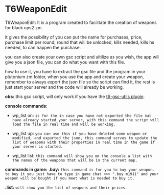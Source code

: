 # T6WeaponEdit
T6WeaponEdit: It is a program created to facilitate the creation of weapons for black ops2 zm.

it gives the possibility of you can put the name for purchases, price, purchase limit per round, round that will be unlocked, kills needed, kills hs needed, to can happen the purchase.

you can also create your own gsc script and ultilize as you wish, the app will give you a json file, you can do what you want with this file.

how to use it, you have to extract the gsc file and the program in your plutonium zm folder, when you use the app and create your weapon, remember to always export the json file so the script can find it, the rest is just start your server and the code will already be working. 

**obs:** this gsc script, will only work if you have the [t6-gsc-utils plugin](https://github.com/fedddddd/t6-gsc-utils).

**console commands:**
- wp_list on: ```is for the in case you have not exported the file but have already started your server, with this command the script will load the file in real time and will be working.```

* wp_list up: ```you can use this if you have deleted some weapon or modified, and exported the json, this command serves to update the list of weapons with their properties in real time in the game if your server is started.```

+ wp_list list: ```this command will show you on the console a list with the names of the weapons that will be in the current map.```

**commands in game:**
**.buy:** ```this command is for you to buy your weapon. to buy it you just have to type in game chat >>> ".buy m1911" and your weapon will be bought if you meet what is needed to buy it.```

**.list:** ```will show you the list of weapons and their prices.```
